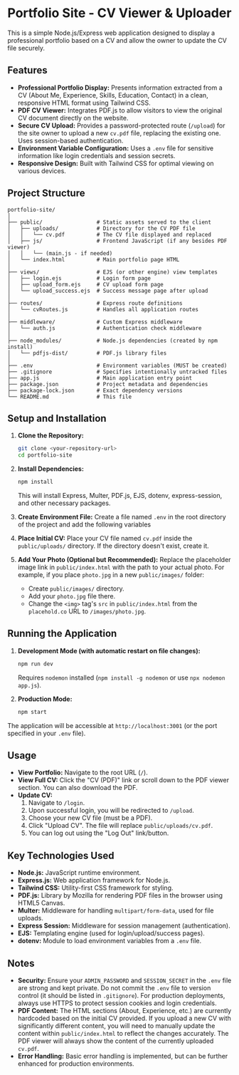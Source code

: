 # Portfolio Site - CV Viewer & Uploader

This is a simple Node.js/Express web application designed to display a professional portfolio based on a CV and allow the owner to update the CV file securely.

## Features

* **Professional Portfolio Display:** Presents information extracted from a CV (About Me, Experience, Skills, Education, Contact) in a clean, responsive HTML format using Tailwind CSS.
* **PDF CV Viewer:** Integrates PDF.js to allow visitors to view the original CV document directly on the website.
* **Secure CV Upload:** Provides a password-protected route (`/upload`) for the site owner to upload a new `cv.pdf` file, replacing the existing one. Uses session-based authentication.
* **Environment Variable Configuration:** Uses a `.env` file for sensitive information like login credentials and session secrets.
* **Responsive Design:** Built with Tailwind CSS for optimal viewing on various devices.

## Project Structure

```
portfolio-site/
│
├── public/                 # Static assets served to the client
│   ├── uploads/            # Directory for the CV PDF file
│   │   └── cv.pdf          # The CV file displayed and replaced
│   ├── js/                 # Frontend JavaScript (if any besides PDF viewer)
│   │   └── (main.js - if needed)
│   └── index.html          # Main portfolio page HTML
│
├── views/                  # EJS (or other engine) view templates
│   ├── login.ejs           # Login form page
│   ├── upload_form.ejs     # CV upload form page
│   └── upload_success.ejs  # Success message page after upload
│
├── routes/                 # Express route definitions
│   └── cvRoutes.js         # Handles all application routes
│
├── middleware/             # Custom Express middleware
│   └── auth.js             # Authentication check middleware
│
├── node_modules/           # Node.js dependencies (created by npm install)
│   └── pdfjs-dist/         # PDF.js library files
│
├── .env                    # Environment variables (MUST be created)
├── .gitignore              # Specifies intentionally untracked files
├── app.js                  # Main application entry point
├── package.json            # Project metadata and dependencies
├── package-lock.json       # Exact dependency versions
└── README.md               # This file
```

## Setup and Installation

1.  **Clone the Repository:**
    ```bash
    git clone <your-repository-url>
    cd portfolio-site
    ```

2.  **Install Dependencies:**
    ```bash
    npm install
    ```
    This will install Express, Multer, PDF.js, EJS, dotenv, express-session, and other necessary packages.

3.  **Create Environment File:**
    Create a file named `.env` in the root directory of the project and add the following variables

4.  **Place Initial CV:**
    Place your CV file named `cv.pdf` inside the `public/uploads/` directory. If the directory doesn't exist, create it.

5.  **Add Your Photo (Optional but Recommended):**
    Replace the placeholder image link in `public/index.html` with the path to your actual photo. For example, if you place `photo.jpg` in a new `public/images/` folder:
    * Create `public/images/` directory.
    * Add your `photo.jpg` file there.
    * Change the `<img>` tag's `src` in `public/index.html` from the `placehold.co` URL to `/images/photo.jpg`.

## Running the Application

1.  **Development Mode (with automatic restart on file changes):**
    ```bash
    npm run dev
    ```
    Requires `nodemon` installed (`npm install -g nodemon` or use `npx nodemon app.js`).

2.  **Production Mode:**
    ```bash
    npm start
    ```

The application will be accessible at `http://localhost:3001` (or the port specified in your `.env` file).

## Usage

* **View Portfolio:** Navigate to the root URL (`/`).
* **View Full CV:** Click the "CV (PDF)" link or scroll down to the PDF viewer section. You can also download the PDF.
* **Update CV:**
    1.  Navigate to `/login`.
    2.  Upon successful login, you will be redirected to `/upload`.
    3.  Choose your new CV file (must be a PDF).
    4.  Click "Upload CV". The file will replace `public/uploads/cv.pdf`.
    5.  You can log out using the "Log Out" link/button.

## Key Technologies Used

* **Node.js:** JavaScript runtime environment.
* **Express.js:** Web application framework for Node.js.
* **Tailwind CSS:** Utility-first CSS framework for styling.
* **PDF.js:** Library by Mozilla for rendering PDF files in the browser using HTML5 Canvas.
* **Multer:** Middleware for handling `multipart/form-data`, used for file uploads.
* **Express Session:** Middleware for session management (authentication).
* **EJS:** Templating engine (used for login/upload/success pages).
* **dotenv:** Module to load environment variables from a `.env` file.

## Notes

* **Security:** Ensure your `ADMIN_PASSWORD` and `SESSION_SECRET` in the `.env` file are strong and kept private. Do not commit the `.env` file to version control (it should be listed in `.gitignore`). For production deployments, always use HTTPS to protect session cookies and login credentials.
* **PDF Content:** The HTML sections (About, Experience, etc.) are currently hardcoded based on the initial CV provided. If you upload a new CV with significantly different content, you will need to manually update the content within `public/index.html` to reflect the changes accurately. The PDF viewer will always show the content of the currently uploaded `cv.pdf`.
* **Error Handling:** Basic error handling is implemented, but can be further enhanced for production environments.
